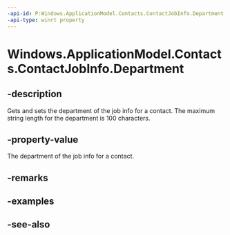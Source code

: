 ```yaml
---
-api-id: P:Windows.ApplicationModel.Contacts.ContactJobInfo.Department
-api-type: winrt property
---
```


<!-- Property syntax
public string Department { get;  set; }
-->

# Windows.ApplicationModel.Contacts.ContactJobInfo.Department

## -description
Gets and sets the department of the job info for a contact. The maximum string length for the department is 100 characters.

## -property-value
The department of the job info for a contact.

## -remarks

## -examples

## -see-also
